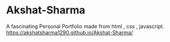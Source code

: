# Akshat-Sharma
A fascinating Personal Portfolio made from html , css , javascript.
https://akshatsharma1290.github.io/Akshat-Sharma/
